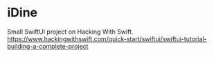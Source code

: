 # iDine
Small SwiftUI project on Hacking With Swift.
https://www.hackingwithswift.com/quick-start/swiftui/swiftui-tutorial-building-a-complete-project

